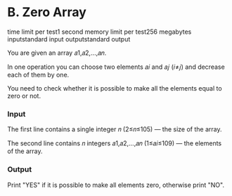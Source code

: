 # B. Zero Array
time limit per test1 second
memory limit per test256 megabytes
inputstandard input
outputstandard output


You are given an array 𝑎1,𝑎2,…,𝑎𝑛.

In one operation you can choose two elements 𝑎𝑖 and 𝑎𝑗 (𝑖≠𝑗) and decrease each of them by one.

You need to check whether it is possible to make all the elements equal to zero or not.

### Input
The first line contains a single integer 𝑛 (2≤𝑛≤105) — the size of the array.

The second line contains 𝑛 integers 𝑎1,𝑎2,…,𝑎𝑛 (1≤𝑎𝑖≤109) — the elements of the array.

### Output
Print "YES" if it is possible to make all elements zero, otherwise print "NO".